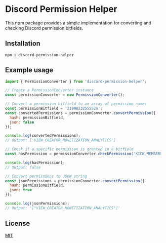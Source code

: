# Discord Permission Helper

This npm package provides a simple implementation for converting and checking Discord permission bitfields.

## Installation

```shell
npm i discord-permission-helper
```

## Example usage

```javascript
import { PermissionConverter } from 'discord-permission-helper';

// Create a PermissionConverter instance
const permissionConverter = new PermissionConverter();

// Convert a permission bitfield to an array of permission names
const permissionBitfield = '2199023255552n';
const convertedPermissions = permissionConverter.convertPermission({
  hash: permissionBitfield,
  json: false
});

console.log(convertedPermissions);
// Output: ['VIEW_CREATOR_MONETIZATION_ANALYTICS']

// Check if a specific permission is granted in a bitfield
const hasPermission = permissionConverter.checkPermission('KICK_MEMBERS', permissionBitfield);

console.log(hasPermission);
// Output: false

// Convert permissions to JSON string
const jsonPermissions = permissionConverter.convertPermission({
  hash: permissionBitfield,
  json: true
});

console.log(jsonPermissions);
// Output: '["VIEW_CREATOR_MONETIZATION_ANALYTICS"]'
```

## License

[MIT](https://choosealicense.com/licenses/mit/)